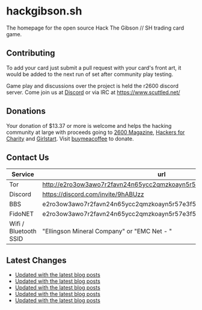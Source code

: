 # hackgibson.sh
The homepage for the open source Hack The Gibson // SH trading card game.


## Contributing

To add your card just submit a pull request with your card's front art, it would be added to the next run of set after community play testing.

Game play and discussions over the project is held the r2600 discord server. Come join us at [Discord](https://discord.com/invite/9hABUzz) or via IRC at https://www.scuttled.net/


## Donations

Your donation of $13.37 or more is welcome and helps the hacking community at large with proceeds going to [2600 Magazine](https://2600.com/), [Hackers for Charity](https://hackersforcharity.org) and [Girlstart](https://girlstart.org).  Visit [buymeacoffee](https://www.buymeacoffee.com/hackgibson.sh) to donate.


## Contact Us

Service | url
-|-
Tor | http://e2ro3ow3awo7r2favn24n65ycc2qmzkoayn5r57e3f56nvjwdcgg32ad.onion
Discord | https://discord.com/invite/9hABUzz
BBS | e2ro3ow3awo7r2favn24n65ycc2qmzkoayn5r57e3f56nvjwdcgg32ad.onion:23
FidoNET | e2ro3ow3awo7r2favn24n65ycc2qmzkoayn5r57e3f56nvjwdcgg32ad.onion:24554
Wifi / Bluetooth SSID | "Ellingson Mineral Company" or "EMC Net - <fidonet address>"

## Latest Changes
<!-- BLOG-POST-LIST:START -->
- [Updated with the latest blog posts](https://github.com/DFW2600/hackgibson.sh/commit/667310dea1ebaaa6b6df795d801c4651f0ae315f)
- [Updated with the latest blog posts](https://github.com/DFW2600/hackgibson.sh/commit/f25c8fada451caf3946d1217a0c04d953fae97f6)
- [Updated with the latest blog posts](https://github.com/DFW2600/hackgibson.sh/commit/4f934556c96ab25daadcc34cae080a060a963820)
- [Updated with the latest blog posts](https://github.com/DFW2600/hackgibson.sh/commit/1dbbdc1df3a17de5c913243d399ed84eea292631)
- [Updated with the latest blog posts](https://github.com/DFW2600/hackgibson.sh/commit/eb5e4a99dcc44579ded6f1f50ad88485e97cba01)
<!-- BLOG-POST-LIST:END -->
